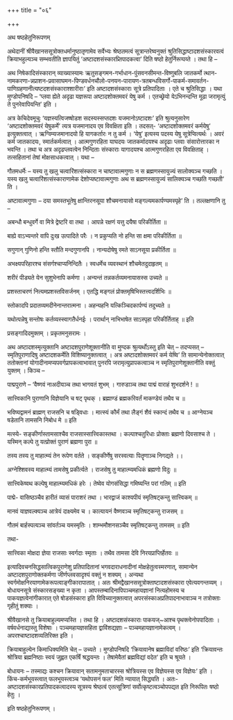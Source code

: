 +++
title = "०६"

+++

अथ षष्ठहेतुनिरूपणम्

अथेदानीं श्रीवैखानससूत्रोक्तधर्मानुष्ठातृणामेव सर्वेभ्यः श्रेष्ठतमत्वं सूत्रान्तरेष्वनुक्तं श्रुतिसिद्धाष्टादशसंस्कारवत्वं क्रियाभहुल्यञ्च सम्भवतीति ज्ञापयितुं ‘अष्टादशसंस्कारप्र्तिपादकत्वा’ दिति षष्ठो हेतुर्निरूप्पय्ते । तथा हि –

अथ निषेकादिसंस्कारान् व्याख्यास्यामः ऋतुसङ्गमन-गर्भाधान-पुंसवनसीमन्त-विष्णुबलि जातकर्मो त्थान-नामकरणा-न्नप्राशन-प्रवासाघमन-पिण्डवर्धनचौलो-पनयन-पारायण-त्रतबन्धविसर्गो-पाकर्म-समावर्तन-पाणिग्रहणानीत्यष्टदशसंस्काराश्शारीराः’ इति अष्टादशसंस्काराः सूत्रे प्रतिपादिताः । एते च श्रुतिसिद्धाः । यथा मुण्डोपनिषदि – ‘प्लवा ह्येते अदृढा यज्ञरूपा अष्टादशोक्तमवरं येषु कर्म । एतच्छ्रेयो येऽभिनन्दन्ति मूढा जरामृत्युं ते पुनरेवापियन्ति’ इति । 

अत्र केचिदेवमूचुः ‘यज्ञस्यत्विजष्षोडश सदस्यस्सप्तदशः यजमानोऽष्टादशः’ इति श्रुत्यनुसारेण ‘अष्टादशोक्तमवरं येषुकर्मे’ त्यत्र यजमानादय एव विवक्षिता इति । तदसत्- ‘अष्टादशोक्तमवरं कर्मयेषु’ इत्युक्तत्वात् । ऋग्विम्यजमानादयो हि यागकर्तारः न तु कर्म । ‘येषु’ इत्यस्य पदस्य येषु सूत्रेप्वित्यर्थः । अवरं कर्म जातकादयः, स्मार्तकर्मत्वात् । आत्मगुणरहिता याघदयः जातकर्मादयश्च अदृढाः प्लवाः संसारोत्तारका न भवन्ति । तथा च अत्र अदृढप्लवत्वेन निन्दिताः संस्काराः यागादयश्च आत्मगुणरहिता एव विवक्षिताह् । तत्सहितानां तेषां मोक्षसाधकत्वात् । यथा –

गौतमधर्मेः – यस्य तु खलु चत्वारिंशत्संस्कारा न चाष्टावात्मगुणाः न स ब्रह्मणस्सायुज्यं सालोक्यञ्च गच्छति । यस्य खलु चत्वारिंशत्संस्काराणामेक देशोप्यष्टावात्मगुणाः अथ स ब्रह्मणस्सायुज्यं सालिक्यञ्च गच्छति गच्छती’ ति । 

अष्टावात्मगुणाः – दया समस्तभूतेषु क्षान्तिरनसूया शौचमनायासो मङ्गल्यमकार्पण्यमस्पृहे’ ति । तल्लक्षणानि तु –

अबन्धौ बन्धुवर्गे वा मित्रे द्वेष्टरि वा तथा ।
आपन्ने रक्षणं यत्तु दयैषा परिकीर्तिता ॥ 

बाह्ये वाऽभ्यन्तरे वापि दुःख उत्पादिते परैः ।
न प्रकुप्यति नो हन्ति सा क्षमा परिकीर्तिता ॥

सगुणान् गुणिनो हन्ति स्तौति मन्दगुणानपि ।
नान्यदोषेषु रमते साऽनसूया प्रकीर्तिता ॥

अभक्ष्यपरिहारश्च संसर्गश्चाप्यनिन्दितैः ।
स्वधर्मेच व्यवस्थानं शौचमेतदुदाहृतम् ॥

शरीरं पीड्यते येन सुशुभेनापि कर्मणा ।
अन्यन्तं तन्नकर्तव्यमनायासस्स उच्यते ॥

प्रशस्ताचरणं नित्यमप्रशस्तविसर्जनम् ।
एतद्धि मङ्गलं प्रोक्तमृषिभिस्तत्त्वदर्शिभिः ॥

स्तोकादपि प्रदातव्यमदीनेनान्तरात्मना ।
अहन्यहनि यत्किञ्चिदकार्पण्यं तदुच्यते ॥

यथोत्पन्नेषु सन्तोषः कर्तव्यस्स्वागतैर्धनईः ।
परार्थान् नाभिभाषेत साऽस्पृहा परिकीर्तिताह् ॥ इति

प्रसङ्गादिदमुक्तम् । प्रकृतमनुसरामः ।

अथ अष्टादशस्मृत्युक्तानि अष्टादशपुराणेशूक्तानीति वा मुण्दक श्रुत्यर्थोऽस्तु इति चेत् – तदप्यसत् – स्मृतिपुराणादिषु अष्टादशकर्मेति विशिष्यानुक्तत्वात् । अत्र अष्टादशोक्तमवरं कर्म येष्वि’ ति सामान्येनोक्तत्वात् ततोक्तानां योगादीनामप्यपवर्गप्रापकत्वाभावात् पुनरपि जरामृत्युप्रापकत्वाञ्च न स्मृतिपुराणेशूक्तानीति वक्तुं युक्तम् । किञ्च – 

पाद्मपुराणे –
‘वैष्णवं नाअदीयञ्च तथा भागवतं शुभम् ।
गारुडाञ्च तथा पाद्मं वाराहं शुभदर्शने ! ॥ 

सात्त्विकानि पुराणानि विज्ञेयानि च षट् पृथक् ।
ब्रह्माण्डं ब्रह्मकरिवर्तं माकण्डेयं तथैव च ॥

भविष्यद्वामनं ब्राह्मण् राजसनि च षड्विधाः ।
मात्स्यं कौर्मं तथा लैङ्गं शैवं स्कान्दं तथैव च ॥
आग्नेयञ्च षडेतानि तामसनि निबोध मे ॥ इति 

मत्स्ये-
सङ्कीर्णास्तामसाश्चैव राजसास्सात्त्विकास्तथा ।
कल्पाश्चतुरिधाः प्रोक्ताः ब्रह्मणो दिवसाश्च ते ।
यस्मिन् कल्पे तु यत्प्रोक्तं पुराणं ब्रह्मणा पुरा ॥

तस्य तस्य तु माहात्म्यं तेन रूपेण वर्तते ।
सङ्कीर्णेषु सरस्वत्याः पितॄणाञ्च निगद्यते ।।

अग्नेश्शिवस्य माहात्म्यं तामसेषु प्रकीर्त्यते ।
राजसेषु तु माहात्म्यमधिकं ब्रह्मणो विदुः ॥

सात्त्विकेष्वथ कल्पेषु माहात्म्यमधिकं हरेः ।
तेष्वेव योगसंसिद्धा गमिष्यन्ति परां गतिम् ॥ इति

पाद्मे-
वासिष्ठञ्चैव हारीतं व्यासं पाराशरं तथा ।
भारद्वाजं काश्यपीयं स्मृतिषट्कन्तु सात्त्विकम् ॥

मानवं याज्ञवल्क्यञ्च आत्रेयं दाक्ष्यमेव च ।
कात्यायनं वैष्णवञ्च स्मृतिषट्कन्तु राजसम् ॥

गौतमं बार्हस्पत्यञ्च सांवर्तञ्च यमस्मृतिः ।
शाम्भमौशनसञ्चैव स्मृतिषट्कन्तु तामसम् ॥ इति

तथा-

सात्त्विका मोक्षदा ज्ञेया राजसाः स्वर्गदाः स्मृताः ।
तथैव तामसा देवि निरयप्राप्तिर्हेतवः ॥ 

इत्यादिवचनसिद्धसात्विकपुराणेशु प्रतिपादितानां भगवदाराधनादीनां मोक्षहेतुत्वस्मरणात्, सामान्येन अष्टादशपुराणोक्तकर्मणा जीर्णप्लवसादृश्यं वक्तुं न शक्यम् । अन्यथा स्वर्गमोक्षनिरयाणामेकरूपत्वाङ्गीकारापातात् । अतः श्रीमद्वैखानससूत्रोक्ताष्टादशसंस्कारा एवेत्यवगन्तव्यम् । बोधायनसूत्रे संस्कारसङ्ख्या न कृता । आपस्तम्बादिनापिपञ्चमहायज्ञानां नित्यहोमस्य च पाकयज्ञत्वेनांगीकारात् एते षोडसंस्कारा इति विविच्यानुक्तत्वात् अपरसंस्काअप्रतिपादनाभावाञ्च न तत्रोक्ताः गृहीतुं शक्याः । 

श्रीवैखानसे तु क्रियाबाहुल्यमप्यस्ति । तथा हि । अष्टादशसंस्काराः पाकयज्~आश्च पृथक्त्वेनोपपादिताः । वर्षवर्धनाद्यास्तु विशेषाः । पञ्चमहायज्ञसहिता द्वाविंशद्यज्ञाः – पञ्चमहायज्ञानामेकत्वम् । अपरश्चाष्टादशव्यतिरिक्त इति । 

क्रियाबाहुल्येन किमाधिक्यमिति चेत् – उच्यते । मुण्डोपनिषदि ‘क्रियावानेष ब्रह्माविदां वरिष्ठः’ इति ‘क्रियावन्तः श्रोत्रिया ब्रह्मनिष्ठाः स्वयं जुह्वत एकर्षिं श्रद्धयन्तः । तेषामेवैतां ब्रह्मविद्यां वदेत’ इति च श्रूयते । 

बोधायनः – तस्माद्यः कश्चन क्रियावान् सतामनुमताचारस्स श्रोत्रियस्स एव विज्ञेयस्स एव विज्ञेयः’ इति । किंच-कर्मभूयस्त्वात् फलभूयस्त्वञ्च ‘यथोपसनं फल’ मिति न्यायात् सिद्ध्यति । अतः-अष्टादशसंस्कारप्रतिपादकत्वादस्य सूत्रस्य श्रेष्ठत्वं एतत्सूत्रिणां सर्वोत्कृष्टत्वञ्चोपपद्यत इति निरूपितः षष्ठो हेतुः ।

इति षष्ठहेतुनिरूपणम् । 
